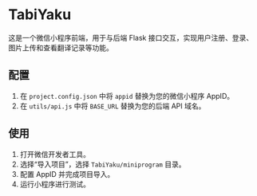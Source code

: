 # TabiYaku

这是一个微信小程序前端，用于与后端 Flask 接口交互，实现用户注册、登录、图片上传和查看翻译记录等功能。

## 配置

1. 在 `project.config.json` 中将 `appid` 替换为您的微信小程序 AppID。
2. 在 `utils/api.js` 中将 `BASE_URL` 替换为您的后端 API 域名。

## 使用

1. 打开微信开发者工具。
2. 选择“导入项目”，选择 `TabiYaku/miniprogram` 目录。
3. 配置 AppID 并完成项目导入。
4. 运行小程序进行测试。
